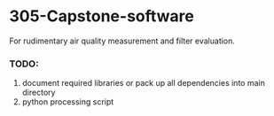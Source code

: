 # 305-Capstone-software
For rudimentary air quality measurement and filter evaluation. 


### TODO: 
1. document required libraries or pack up all dependencies into main directory 
2. python processing script 
